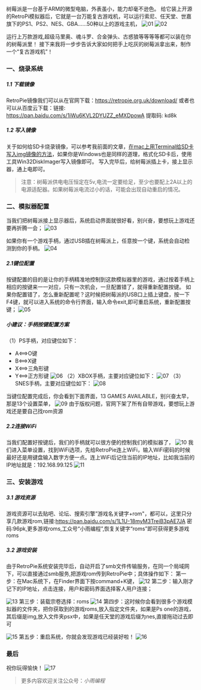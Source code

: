 树莓派是一台基于ARM的微型电脑，外表虽小，能力却毫不逊色。
给它装上开源的RetroPi模拟器后，它就是一台万能复古游戏机，可以运行索尼、任天堂、世嘉旗下的PS1、PS2、NES、GBA......50种以上的游戏主机，
![01](localpicbed/树莓派如何刷RetroPie，制作一个复古游戏机.assets/01.png)
![02](localpicbed/树莓派如何刷RetroPie，制作一个复古游戏机.assets/02.png)

运行上万款游戏,超级马里奥、魂斗罗、合金弹头、古惑狼等等等等都可以装在你的树莓派里！
接下来我将一步步告诉大家如何把手上吃灰的树莓派拿出来，制作一个“复古游戏机”！

### 一、烧录系统
##### 1.1 下载镜像

RetroPie镜像我们可以从在官网下载：https://retropie.org.uk/download/
或者也可以从百度云下载：链接: https://pan.baidu.com/s/1iWu6KVL2DYUZZ_eMXDpowA 提取码: kd8k 

##### 1.2 写入镜像
关于如何给SD卡烧录镜像，可以参考我前面的文章，[在mac上用Terminal给SD卡写入img镜像的方法](https://www.jianshu.com/p/b6faa1a515bf)，如果你是Windows也是同样的道理，格式化SD卡后，使用工具Win32DiskImager写入镜像即可。
写入完毕后，给树莓派插上卡，接上显示器，通上电即可。

>注意：树莓派供电电压恒定在5v,电流一定要给足，至少也要配上2A以上的电源适配器。如果树莓派电流过小的话，可能会出现自动重启的情况。

### 二、模拟器配置

当我们把树莓派接上显示器后，系统启动界面就很好看，别兴奋，要想玩上游戏还要再折腾一会；
![03](localpicbed/树莓派如何刷RetroPie，制作一个复古游戏机.assets/03.png)

如果你有一个游戏手柄，通过USB插在树莓派上，任意按一个键，系统会自动检测到你的手柄。
![04](localpicbed/树莓派如何刷RetroPie，制作一个复古游戏机.assets/04.png)

##### 2.1键位配置
按键配置的目的是让你的手柄精准地控制到这款模拟器里的游戏，通过按着手柄上相应的按键来一一对应，只有一次机会，一旦配置错了，就得重新配置按键。
如果你配置错了，怎么重新配置呢？这时候把树莓派的USB口上插上键盘，按一下F4键，就可以进入系统的命令行界面，输入命令exit,即可重启系统，重新配置按键；
![05](localpicbed/树莓派如何刷RetroPie，制作一个复古游戏机.assets/05.png)


##### 小建议：手柄按键配置方案
 （1）PS手柄，对应键位如下：
* A<==>O键
* B<==>X键
* X<==>三角形键
* Y<==>正方形键
![06](localpicbed/树莓派如何刷RetroPie，制作一个复古游戏机.assets/06.png)
（2）XBOX手柄，主要对应键位如下：
![07](localpicbed/树莓派如何刷RetroPie，制作一个复古游戏机.assets/07.png)
（3）SNES手柄，主要对应键位如下：
![08](localpicbed/树莓派如何刷RetroPie，制作一个复古游戏机.assets/08.png)


当键位配置完成后，你会看到下面界面，13 GAMES AVAILABLE，别兴奋太早，那是13个设置菜单，
![09](localpicbed/树莓派如何刷RetroPie，制作一个复古游戏机.assets/09.png)
由于版权问题，官网下架了所有自带游戏，要想玩上游戏还是要自己找rom资源


##### 2.2连接WiFi
当我们配置好按键后，我们的手柄就可以很方便的控制我们的模拟器了，
![10](localpicbed/树莓派如何刷RetroPie，制作一个复古游戏机.assets/10.png)
我们进入菜单设置，找到WiFi选项，先给RetroPie连上WiFi，输入WiFi密码的时候最好还是用键盘输入数字方便一点。连上WiFi后记住当前的IP地址，比如我当前的IP地址就是：192.168.99.125
![11](localpicbed/树莓派如何刷RetroPie，制作一个复古游戏机.assets/11.png)


### 三、安装游戏
##### 3.1 游戏资源
游戏资源可以去贴吧、论坛、搜索引擎”游戏名关键字+rom"，都可以，这里只分享几款游戏rom,链接:https://pan.baidu.com/s/1L1U-18myM3TreiB3pAE7JA  密码:96pk,更多游戏roms,工众号“小雨编程”,恢复关键字“roms”即可获得更多游戏roms
##### 3.2 游戏安装
由于RetroPie系统安装完毕后，自动开启了smb文件传输服务，在同一个局域网下，可以直接通过smb服务,把游戏rom传到RetroPie中；具体操作如下：
第一步：在Mac系统下，在Finder界面下按command+K键，
![12](localpicbed/树莓派如何刷RetroPie，制作一个复古游戏机.assets/12.png)
第二步：输入刚才记下的IP地址，点击连接，用户和密码界面选择客人用户连接；

![13](localpicbed/树莓派如何刷RetroPie，制作一个复古游戏机.assets/13.png)
第三步：装载宗卷选择：roms
![14](localpicbed/树莓派如何刷RetroPie，制作一个复古游戏机.assets/14.png)
第四步：这时候你会看到很多个游戏模拟器的文件夹，把你获取到的游戏roms,放入指定文件夹，如果是Ps one的游戏，其后缀是img,放入文件夹psx中，如果是任天堂的游戏后缀为nes,直接拖动过去即可

![15](localpicbed/树莓派如何刷RetroPie，制作一个复古游戏机.assets/15.png)
第五步：重启系统，你就会发现游戏已经装好啦！
![16](localpicbed/树莓派如何刷RetroPie，制作一个复古游戏机.assets/16.png)

### 最后

祝你玩得愉快！
![17](localpicbed/树莓派如何刷RetroPie，制作一个复古游戏机.assets/17.gif)

> 更多内容欢迎关注公众号：*小雨编程*